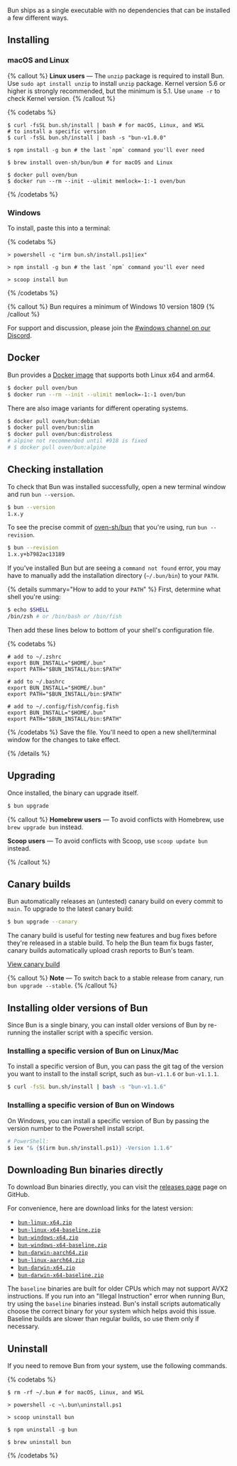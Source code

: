 Bun ships as a single executable with no dependencies that can be installed a few different ways.

## Installing

### macOS and Linux

{% callout %}
**Linux users** — The `unzip` package is required to install Bun. Use `sudo apt install unzip` to install `unzip` package.
Kernel version 5.6 or higher is strongly recommended, but the minimum is 5.1. Use `uname -r` to check Kernel version.
{% /callout %}

{% codetabs %}

```bash#macOS/Linux_(curl)
$ curl -fsSL bun.sh/install | bash # for macOS, Linux, and WSL
# to install a specific version
$ curl -fsSL bun.sh/install | bash -s "bun-v1.0.0"
```

```bash#npm
$ npm install -g bun # the last `npm` command you'll ever need
```

```bash#Homebrew
$ brew install oven-sh/bun/bun # for macOS and Linux
```

```bash#Docker
$ docker pull oven/bun
$ docker run --rm --init --ulimit memlock=-1:-1 oven/bun
```

{% /codetabs %}

### Windows

To install, paste this into a terminal:

{% codetabs %}

```powershell#PowerShell/cmd.exe
> powershell -c "irm bun.sh/install.ps1|iex"
```

```powershell#npm
> npm install -g bun # the last `npm` command you'll ever need
```

```powershell#Scoop
> scoop install bun
```

{% /codetabs %}

{% callout %}
Bun requires a minimum of Windows 10 version 1809
{% /callout %}

For support and discussion, please join the [#windows channel on our Discord](http://bun.sh/discord).

## Docker

Bun provides a [Docker image](https://hub.docker.com/r/oven/bun/tags) that supports both Linux x64 and arm64.

```bash
$ docker pull oven/bun
$ docker run --rm --init --ulimit memlock=-1:-1 oven/bun
```

There are also image variants for different operating systems.

```bash
$ docker pull oven/bun:debian
$ docker pull oven/bun:slim
$ docker pull oven/bun:distroless
# alpine not recommended until #918 is fixed
# $ docker pull oven/bun:alpine
```

## Checking installation

To check that Bun was installed successfully, open a new terminal window and run `bun --version`.

```sh
$ bun --version
1.x.y
```

To see the precise commit of [oven-sh/bun](https://github.com/oven-sh/bun) that you're using, run `bun --revision`.

```sh
$ bun --revision
1.x.y+b7982ac13189
```

If you've installed Bun but are seeing a `command not found` error, you may have to manually add the installation directory (`~/.bun/bin`) to your `PATH`.

{% details summary="How to add to your `PATH`" %}
First, determine what shell you're using:

```sh
$ echo $SHELL
/bin/zsh # or /bin/bash or /bin/fish
```

Then add these lines below to bottom of your shell's configuration file.

{% codetabs %}

```bash#~/.zshrc
# add to ~/.zshrc
export BUN_INSTALL="$HOME/.bun"
export PATH="$BUN_INSTALL/bin:$PATH"
```

```bash#~/.bashrc
# add to ~/.bashrc
export BUN_INSTALL="$HOME/.bun"
export PATH="$BUN_INSTALL/bin:$PATH"
```

```sh#~/.config/fish/config.fish
# add to ~/.config/fish/config.fish
export BUN_INSTALL="$HOME/.bun"
export PATH="$BUN_INSTALL/bin:$PATH"
```

{% /codetabs %}
Save the file. You'll need to open a new shell/terminal window for the changes to take effect.

{% /details %}

## Upgrading

Once installed, the binary can upgrade itself.

```sh
$ bun upgrade
```

{% callout %}
**Homebrew users** — To avoid conflicts with Homebrew, use `brew upgrade bun` instead.

**Scoop users** — To avoid conflicts with Scoop, use `scoop update bun` instead.

{% /callout %}

## Canary builds

Bun automatically releases an (untested) canary build on every commit to `main`. To upgrade to the latest canary build:

```sh
$ bun upgrade --canary
```

The canary build is useful for testing new features and bug fixes before they're released in a stable build. To help the Bun team fix bugs faster, canary builds automatically upload crash reports to Bun's team.

[View canary build](https://github.com/oven-sh/bun/releases/tag/canary)

{% callout %}
**Note** — To switch back to a stable release from canary, run `bun upgrade --stable`.
{% /callout %}

## Installing older versions of Bun

Since Bun is a single binary, you can install older versions of Bun by re-running the installer script with a specific version.

### Installing a specific version of Bun on Linux/Mac

To install a specific version of Bun, you can pass the git tag of the version you want to install to the install script, such as `bun-v1.1.6` or `bun-v1.1.1`.

```sh
$ curl -fsSL bun.sh/install | bash -s "bun-v1.1.6"
```

### Installing a specific version of Bun on Windows

On Windows, you can install a specific version of Bun by passing the version number to the Powershell install script.

```sh
# PowerShell:
$ iex "& {$(irm bun.sh/install.ps1)} -Version 1.1.6"
```

## Downloading Bun binaries directly

To download Bun binaries directly, you can visit the [releases page](https://github.com/oven-sh/bun/releases) page on GitHub.

For convenience, here are download links for the latest version:

- [`bun-linux-x64.zip`](https://github.com/oven-sh/bun/releases/latest/download/bun-linux-x64.zip)
- [`bun-linux-x64-baseline.zip`](https://github.com/oven-sh/bun/releases/latest/download/bun-linux-x64-baseline.zip)
- [`bun-windows-x64.zip`](https://github.com/oven-sh/bun/releases/latest/download/bun-windows-x64.zip)
- [`bun-windows-x64-baseline.zip`](https://github.com/oven-sh/bun/releases/latest/download/bun-windows-x64-baseline.zip)
- [`bun-darwin-aarch64.zip`](https://github.com/oven-sh/bun/releases/latest/download/bun-darwin-aarch64.zip)
- [`bun-linux-aarch64.zip`](https://github.com/oven-sh/bun/releases/latest/download/bun-linux-aarch64.zip)
- [`bun-darwin-x64.zip`](https://github.com/oven-sh/bun/releases/latest/download/bun-darwin-x64.zip)
- [`bun-darwin-x64-baseline.zip`](https://github.com/oven-sh/bun/releases/latest/download/bun-darwin-x64-baseline.zip)

The `baseline` binaries are built for older CPUs which may not support AVX2 instructions. If you run into an "Illegal Instruction" error when running Bun, try using the `baseline` binaries instead. Bun's install scripts automatically choose the correct binary for your system which helps avoid this issue. Baseline builds are slower than regular builds, so use them only if necessary.

<!--
## Native

Works on macOS x64 & Silicon, Linux x64, Windows Subsystem for Linux.

```sh
$ curl -fsSL bun.sh/install | bash
```

Once installed, the binary can upgrade itself.

```sh
$ bun upgrade
```

Bun automatically releases an (untested) canary build on every commit to `main`. To upgrade to the latest canary build:

```sh
$ bun upgrade --canary
```

## Homebrew

Works on macOS and Linux

```sh
$ brew tap oven-sh/bun
$ brew install bun
```

Homebrew recommends using `brew upgrade <package>` to install newer versions.

## Docker

Works on Linux x64

```sh
# this is a comment
$ docker pull oven/bun:edge
this is some output
$ docker run --rm --init --ulimit memlock=-1:-1 oven/bun:edge
$ docker run --rm --init --ulimit memlock=-1:-1 oven/bun:edge
this is some output
``` -->

<!-- ## Completions

Shell auto-completion should be configured automatically when Bun is installed!

If not, run the following command. It uses `$SHELL` to determine which shell you're using and writes a completion file to the appropriate place on disk. It's automatically re-run on every `bun upgrade`.

```bash
$ bun completions
```

To write the completions to a custom location:

```bash
$ bun completions > path-to-file      # write to file
$ bun completions /path/to/directory  # write into directory
``` -->

## Uninstall

If you need to remove Bun from your system, use the following commands.

{% codetabs %}

```bash#macOS/Linux_(curl)
$ rm -rf ~/.bun # for macOS, Linux, and WSL
```

```powershell#Windows
> powershell -c ~\.bun\uninstall.ps1
```

```powershell#Scoop
> scoop uninstall bun
```

```bash#npm
$ npm uninstall -g bun
```

```bash#Homebrew
$ brew uninstall bun
```

{% /codetabs %}
